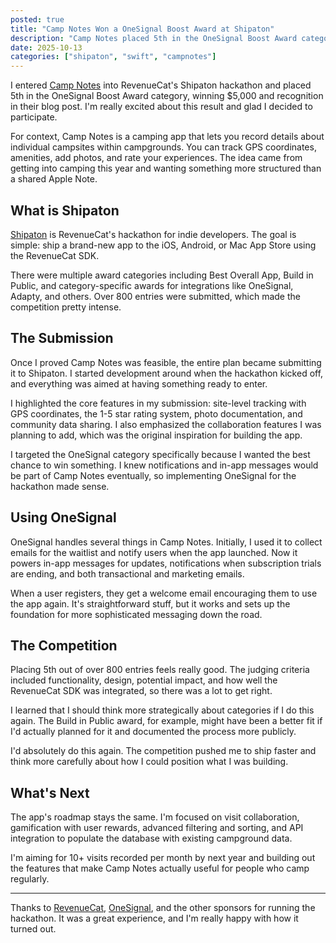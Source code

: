 ```yaml
---
posted: true
title: "Camp Notes Won a OneSignal Boost Award at Shipaton"
description: "Camp Notes placed 5th in the OneSignal Boost Award category at RevenueCat's Shipaton hackathon. This post covers what Shipaton is, why I entered, how I implemented OneSignal for notifications and emails, and what I learned from competing against over 800 entries."
date: 2025-10-13
categories: ["shipaton", "swift", "campnotes"]
---
```


I entered [Camp Notes](https://campnotes.app/) into RevenueCat's Shipaton hackathon and placed 5th in the OneSignal Boost Award category, winning $5,000 and recognition in their blog post. I'm really excited about this result and glad I decided to participate.

For context, Camp Notes is a camping app that lets you record details about individual campsites within campgrounds. You can track GPS coordinates, amenities, add photos, and rate your experiences. The idea came from getting into camping this year and wanting something more structured than a shared Apple Note.

## What is Shipaton

[Shipaton](https://www.revenuecat.com/blog/company/shipaton-2025-winners/) is RevenueCat's hackathon for indie developers. The goal is simple: ship a brand-new app to the iOS, Android, or Mac App Store using the RevenueCat SDK.

There were multiple award categories including Best Overall App, Build in Public, and category-specific awards for integrations like OneSignal, Adapty, and others. Over 800 entries were submitted, which made the competition pretty intense.

## The Submission

Once I proved Camp Notes was feasible, the entire plan became submitting it to Shipaton. I started development around when the hackathon kicked off, and everything was aimed at having something ready to enter.

I highlighted the core features in my submission: site-level tracking with GPS coordinates, the 1-5 star rating system, photo documentation, and community data sharing. I also emphasized the collaboration features I was planning to add, which was the original inspiration for building the app.

I targeted the OneSignal category specifically because I wanted the best chance to win something. I knew notifications and in-app messages would be part of Camp Notes eventually, so implementing OneSignal for the hackathon made sense.

## Using OneSignal

OneSignal handles several things in Camp Notes. Initially, I used it to collect emails for the waitlist and notify users when the app launched. Now it powers in-app messages for updates, notifications when subscription trials are ending, and both transactional and marketing emails.

When a user registers, they get a welcome email encouraging them to use the app again. It's straightforward stuff, but it works and sets up the foundation for more sophisticated messaging down the road.

## The Competition

Placing 5th out of over 800 entries feels really good. The judging criteria included functionality, design, potential impact, and how well the RevenueCat SDK was integrated, so there was a lot to get right.

I learned that I should think more strategically about categories if I do this again. The Build in Public award, for example, might have been a better fit if I'd actually planned for it and documented the process more publicly.

I'd absolutely do this again. The competition pushed me to ship faster and think more carefully about how I could position what I was building.

## What's Next

The app's roadmap stays the same. I'm focused on visit collaboration, gamification with user rewards, advanced filtering and sorting, and API integration to populate the database with existing campground data.

I'm aiming for 10+ visits recorded per month by next year and building out the features that make Camp Notes actually useful for people who camp regularly.

---

Thanks to [RevenueCat](https://www.revenuecat.com/), [OneSignal](https://onesignal.com/), and the other sponsors for running the hackathon. It was a great experience, and I'm really happy with how it turned out.
